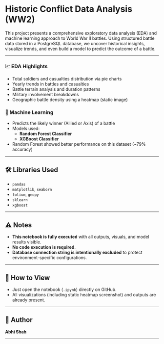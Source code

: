 # Historic Conflict Data Analysis (WW2)

This project presents a comprehensive exploratory data analysis (EDA) and machine learning approach to World War II battles. Using structured battle data stored in a PostgreSQL database, we uncover historical insights, visualize trends, and even build a model to predict the outcome of a battle.

---


### 📈 EDA Highlights
- Total soldiers and casualties distribution via pie charts
- Yearly trends in battles and casualties
- Battle terrain analysis and duration patterns
- Military involvement breakdowns
- Geographic battle density using a heatmap (static image)
  
### 🧠 Machine Learning
- Predicts the likely winner (Allied or Axis) of a battle
- Models used:
  - **Random Forest Classifier**
  - **XGBoost Classifier**
- Random Forest showed better performance on this dataset (~79% accuracy)

---

## 🛠️ Libraries Used

- `pandas`
- `matplotlib`, `seaborn`
- `folium`, `geopy`
- `sklearn`
- `xgboost`

---

## ⚠️ Notes

- **This notebook is fully executed** with all outputs, visuals, and model results visible.
- **No code execution is required**.
- **Database connection string is intentionally excluded** to protect environment-specific configurations.

---

## 📌 How to View

- Just open the notebook (`.ipynb`) directly on GitHub.
- All visualizations (including static heatmap screenshot) and outputs are already present.

---

## 🧠 Author
**Abhi Shah** 

---
